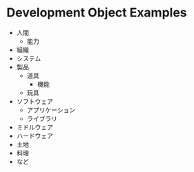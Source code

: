 # Development Object Examples

- 人間
  - 能力
- 組織
- システム
- 製品
  - 道具
    - 機能
  - 玩具
- ソフトウェア
  - アプリケーション
  - ライブラリ
- ミドルウェア
- ハードウェア
- 土地
- 料理
- など
